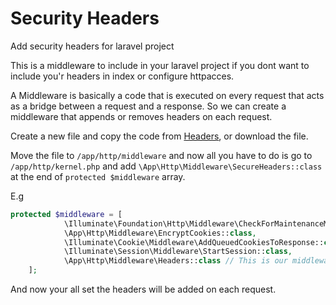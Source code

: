 # Security Headers
Add security headers for laravel project

This is a middleware to include in your laravel project if you dont want to include you'r headers in index or configure httpacces.

A Middleware is basically a code that is executed on every request that acts as a bridge between a request and a response. So we can create a middleware that appends or removes headers on each request.


Create a new file and copy the code from [Headers](Headers.php),
or download the file.

Move the file to ``/app/http/middleware`` and now all you have to do is go to ``/app/http/kernel.php`` and add ``\App\Http\Middleware\SecureHeaders::class`` at the end of ``protected $middleware`` array.

E.g

```php
protected $middleware = [
            \Illuminate\Foundation\Http\Middleware\CheckForMaintenanceMode::class,
            \App\Http\Middleware\EncryptCookies::class,
            \Illuminate\Cookie\Middleware\AddQueuedCookiesToResponse::class,
            \Illuminate\Session\Middleware\StartSession::class,
            \App\Http\Middleware\Headers::class // This is our middleware to add/remove headers
    ];
```
And now your all set the headers will be added on each request.
